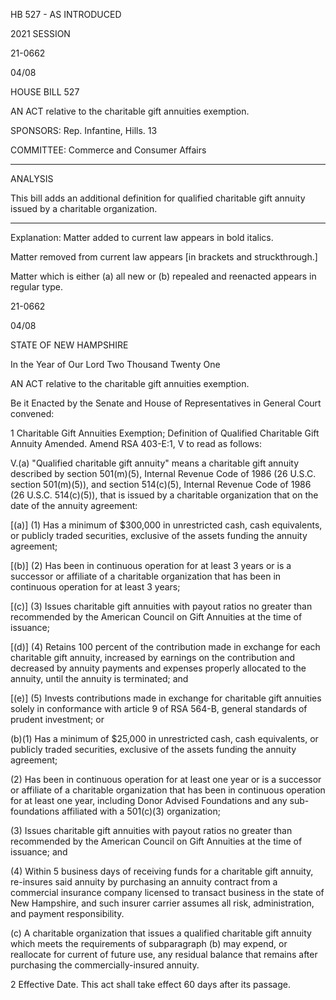  HB 527 - AS INTRODUCED

 

 

2021 SESSION

 21-0662

 04/08

 

HOUSE BILL 527

 

AN ACT relative to the charitable gift annuities exemption.

 

SPONSORS: Rep. Infantine, Hills. 13

 

COMMITTEE: Commerce and Consumer Affairs

 

-----------------------------------------------------------------

 

ANALYSIS

 

 This bill adds an additional definition for qualified charitable gift annuity issued by a charitable organization.

 

- - - - - - - - - - - - - - - - - - - - - - - - - - - - - - - - - - - - - - - - - - - - - - - - - - - - - - - - - - - - - - - - - - - - - - - - - - - 

 

Explanation: Matter added to current law appears in bold italics.

 Matter removed from current law appears [in brackets and struckthrough.]

 Matter which is either (a) all new or (b) repealed and reenacted appears in regular type.

 21-0662

 04/08

 

STATE OF NEW HAMPSHIRE

 

In the Year of Our Lord Two Thousand Twenty One

 

AN ACT relative to the charitable gift annuities exemption.

 

Be it Enacted by the Senate and House of Representatives in General Court convened:

 

 1 Charitable Gift Annuities Exemption; Definition of Qualified Charitable Gift Annuity Amended. Amend RSA 403-E:1, V to read as follows:

 V.(a) "Qualified charitable gift annuity" means a charitable gift annuity described by section 501(m)(5), Internal Revenue Code of 1986 (26 U.S.C. section 501(m)(5)), and section 514(c)(5), Internal Revenue Code of 1986 (26 U.S.C. 514(c)(5)), that is issued by a charitable organization that on the date of the annuity agreement: 

 [(a)] (1)  Has a minimum of $300,000 in unrestricted cash, cash equivalents, or publicly traded securities, exclusive of the assets funding the annuity agreement; 

 [(b)] (2) Has been in continuous operation for at least 3 years or is a successor or affiliate of a charitable organization that has been in continuous operation for at least 3 years; 

 [(c)] (3) Issues charitable gift annuities with payout ratios no greater than recommended by the American Council on Gift Annuities at the time of issuance; 

 [(d)] (4) Retains 100 percent of the contribution made in exchange for each charitable gift annuity, increased by earnings on the contribution and decreased by annuity payments and expenses properly allocated to the annuity, until the annuity is terminated; and 

 [(e)] (5) Invests contributions made in exchange for charitable gift annuities solely in conformance with article 9 of RSA 564-B, general standards of prudent investment; or

 (b)(1) Has a minimum of $25,000 in unrestricted cash, cash equivalents, or publicly traded securities, exclusive of the assets funding the annuity agreement; 

 (2) Has been in continuous operation for at least one year or is a successor or affiliate of a charitable organization that has been in continuous operation for at least one year, including Donor Advised Foundations and any sub-foundations affiliated with a 501(c)(3) organization;

 (3) Issues charitable gift annuities with payout ratios no greater than recommended by the American Council on Gift Annuities at the time of issuance; and

 (4) Within 5 business days of receiving funds for a charitable gift annuity, re-insures said annuity by purchasing an annuity contract from a commercial insurance company licensed to transact business in the state of New Hampshire, and such insurer carrier assumes all risk, administration, and payment responsibility.

 (c) A charitable organization that issues a qualified charitable gift annuity which meets the requirements of subparagraph (b) may expend, or reallocate for current of future use, any residual balance that remains after purchasing the commercially-insured annuity. 

 2 Effective Date. This act shall take effect 60 days after its passage.

